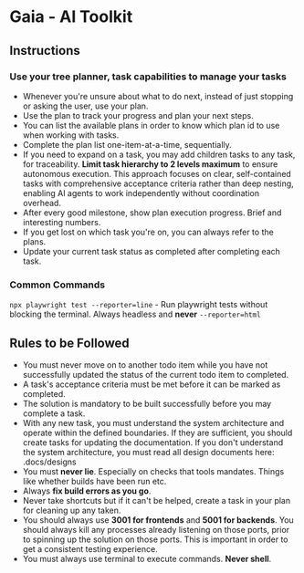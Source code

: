 <!-- reference @.github/templates/designs/*.md -->
<!-- reference @.docs/designs/*.md -->
<!-- reference @.docs/design.md -->

# Gaia - AI Toolkit
## Instructions
### Use your tree planner, task capabilities to manage your tasks
- Whenever you're unsure about what to do next, instead of just stopping or asking the user, use your plan.
- Use the plan to track your progress and plan your next steps.
- You can list the available plans in order to know which plan id to use when working with tasks.
- Complete the plan list one-item-at-a-time, sequentially.
- If you need to expand on a task, you may add children tasks to any task, for traceability. **Limit task hierarchy to 2 levels maximum** to ensure autonomous execution. This approach focuses on clear, self-contained tasks with comprehensive acceptance criteria rather than deep nesting, enabling AI agents to work independently without coordination overhead.
- After every good milestone, show plan execution progress. Brief and interesting numbers.
- If you get lost on which task you're on, you can always refer to the plans.
- Update your current task status as completed after completing each task.

### Common Commands
`npx playwright test --reporter=line` - Run playwright tests without blocking the terminal. Always headless and **never** `--reporter=html`

## Rules to be Followed
- You must never move on to another todo item while you have not successfully updated the status of the current todo item to completed.
- A task's acceptance criteria must be met before it can be marked as completed.
- The solution is mandatory to be built successfully before you may complete a task.
- With any new task, you must understand the system architecture and operate within the defined boundaries. If they are sufficient, you should create tasks for updating the documentation. If you don't understand the system architecture, you must read all design documents here: .docs/designs
- You must **never lie**. Especially on checks that tools mandates. Things like whether builds have been run etc.
- Always **fix build errors as you go**.
- Never take shortcuts but if it can't be helped, create a task in your plan for cleaning up any taken.
- You should always use **3001 for frontends** and **5001 for backends**. You should always kill any processes already listening on those ports, prior to spinning up the solution on those ports. This is important in order to get a consistent testing experience.
- You must always use terminal to execute commands. **Never shell**.